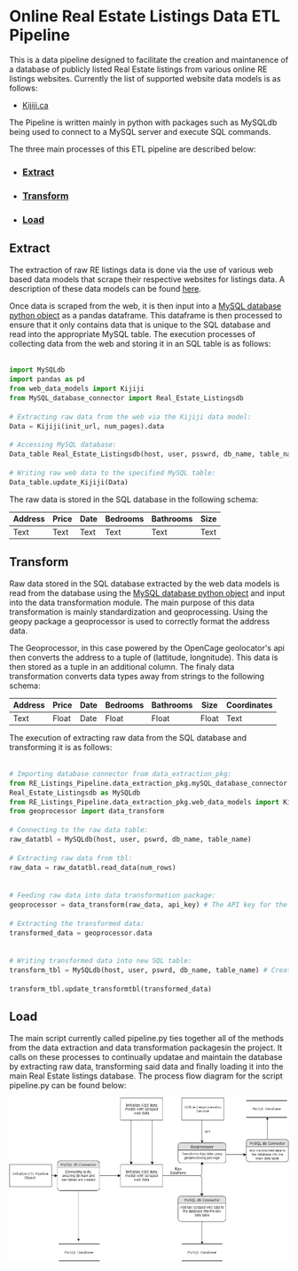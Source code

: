 # Online Real Estate Listings Data ETL Pipeline 
This is a data pipeline designed to facilitate the creation and maintanence of a database of publicly listed Real Estate listings from various online RE listings websites. Currently the list of supported website data models is as follows:

- [Kijiji.ca](https://github.com/MatthewTe/ETL-Data-Models)

The Pipeline is written mainly in python with packages such as MySQLdb being used to connect to a MySQL server and execute SQL commands.

The three main processes of this ETL pipeline are described below:
- ### [Extract](https://github.com/MatthewTe/Public-Real-Estate-Listings-Data-Pipeline/blob/master/README.md#extract-1)
- ### [Transform](https://github.com/MatthewTe/Public-Real-Estate-Listings-Data-Pipeline/blob/master/README.md#transform-1)
- ### [Load](https://github.com/MatthewTe/Public-Real-Estate-Listings-Data-Pipeline/blob/master/README.md#load-1)

## Extract
The extraction of raw RE listings data is done via the use of various web based data models that scrape their respective websites for listings data. A description of these data models can be found [here](https://github.com/MatthewTe/ETL-Data-Models). 

Once data is scraped from the web, it is then input into a [MySQL database python object](https://github.com/MatthewTe/Public-Real-Estate-Listings-Data-Pipeline/blob/master/RE_Listings_Pipeline/data_extraction/MySQL_database_connector.py) as a pandas dataframe. This dataframe is then processed to ensure that it only contains data that is unique to the SQL database and read into the appropriate MySQL table. The execution processes of collecting data from the web and storing it in an SQL table is as follows:

```python

import MySQLdb
import pandas as pd
from web_data_models import Kijiji
from MySQL_database_connector import Real_Estate_Listingsdb

# Extracting raw data from the web via the Kijiji data model:
Data = Kijiji(init_url, num_pages).data

# Accessing MySQL database: 
Data_table Real_Estate_Listingsdb(host, user, psswrd, db_name, table_name)

# Writing raw web data to the specified MySQL table:
Data_table.update_Kijiji(Data)
```
The raw data is stored in the SQL database in the following schema:

| Address| Price | Date           | Bedrooms        | Bathrooms      | Size           |
| -------| ----- | -------------- |-----------------|----------------|----------------|
| Text   | Text  |       Text     |      Text       | Text           | Text           |

## Transform
Raw data stored in the SQL database extracted by the web data models is read from the database using the [MySQL database python object](https://github.com/MatthewTe/Public-Real-Estate-Listings-Data-Pipeline/blob/master/RE_Listings_Pipeline/data_extraction_pkg/mySQL_database_connector.py) and input into the data transformation module. The main purpose of this data transformation is mainly standardization and geoprocessing. Using the geopy package a geoprocessor is used to correctly format the address data.

The Geoprocessor, in this case powered by the OpenCage geolocator's api then converts the address to a tuple of (lattitude, longnitude). This data is then stored as a tuple in an additional column. The finaly data transformation converts data types away from strings to the following schema:

|Address|Price|Date|Bedrooms|Bathrooms|Size |Coordinates|
|-------|-----|----|--------|---------|-----|-----------|
|Text   |Float|Date|Float   |Float    |Float|Text       |

The execution of extracting raw data from the SQL database and transforming it is as follows:
```python

# Importing database connector from data_extraction_pkg:
from RE_Listings_Pipeline.data_extraction_pkg.mySQL_database_connector import \
Real_Estate_Listingsdb as MySQLdb
from RE_Listings_Pipeline.data_extraction_pkg.web_data_models import Kijiji
from geoprocessor import data_transform

# Connecting to the raw data table:
raw_datatbl = MySQLdb(host, user, pswrd, db_name, table_name)

# Extracting raw data from tbl:
raw_data = raw_datatbl.read_data(num_rows)


# Feeding raw data into data transformation package:
geoprocessor = data_transform(raw_data, api_key) # The API key for the OpenCage geoprocessor API.

# Extracting the transformed data:
transformed_data = geoprocessor.data


# Writing transformed data into new SQL table:
transform_tbl = MySQLdb(host, user, pswrd, db_name, table_name) # Creating new connection to db to a new table.

transform_tbl.update_transformtbl(transformed_data)
```

## Load
The main script currently called pipeline.py ties together all of the methods from the data extraction and data transformation packagesin the project. It calls on these processes to continually updatae and maintain the database by extracting raw data, transforming said data and finally loading it into the main Real Estate listings database. The process flow diagram for the script pipeline.py can be found below:

![Image Not Found](https://github.com/MatthewTe/Public-Real-Estate-Listings-Data-Pipeline/blob/master/resources/Process_flow_diagram.png)



